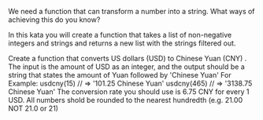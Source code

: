 We need a function that can transform a number into a string.
What ways of achieving this do you know?

In this kata you will create a function that takes a list of non-negative integers 
and strings and returns a new list with the strings filtered out.

Create a function that converts US dollars (USD) to Chinese Yuan (CNY) . The input is the amount of USD as an integer, and the output should be a string that states the amount of Yuan followed by 'Chinese Yuan'
For Example:
  usdcny(15) // => '101.25 Chinese Yuan'
  usdcny(465) // => '3138.75 Chinese Yuan'
The conversion rate you should use is 6.75 CNY for every 1 USD. All numbers shold be rounded to the nearest hundredth (e.g. 21.00 NOT 21.0 or 21)
